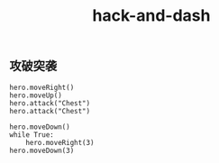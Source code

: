 ﻿---
layout: default
title: hack-and-dash
---
## 攻破突袭
```
hero.moveRight()
hero.moveUp()
hero.attack("Chest")
hero.attack("Chest")

hero.moveDown()
while True:
    hero.moveRight(3)
hero.moveDown(3)

```
